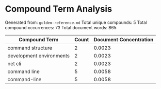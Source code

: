 # Compound Term Analysis

Generated from: `golden-reference.md`
Total unique compounds: 5
Total compound occurrences: 73
Total document words: 865

| Compound Term | Count | Document Concentration |
|---------------|-------|------------------------|
| command structure | 2 | 0.0023 |
| development environments | 2 | 0.0023 |
| net cli | 2 | 0.0023 |
| command line | 5 | 0.0058 |
| command-line | 5 | 0.0058 |
